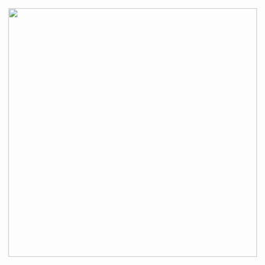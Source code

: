 <img src="https://github.com/user-attachments/assets/6d239cb5-583c-405b-ba09-337ec0d24dbf" width="500" height="auto">

